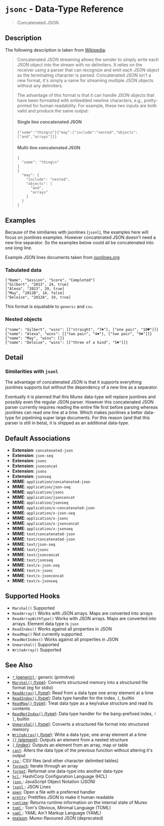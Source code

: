 # `jsonc` - Data-Type Reference

> Concatenated JSON

## Description

The following description is taken from [Wikipedia](https://en.wikipedia.org/wiki/JSON_streaming#Concatenated_JSON):

> Concatenated JSON streaming allows the sender to simply write each JSON
> object into the stream with no delimiters. It relies on the receiver using
> a parser that can recognize and emit each JSON object as the terminating
> character is parsed. Concatenated JSON isn't a new format, it's simply a
> name for streaming multiple JSON objects without any delimiters.
>
> The advantage of this format is that it can handle JSON objects that have
> been formatted with embedded newline characters, e.g., pretty-printed for
> human readability. For example, these two inputs are both valid and produce
> the same output:
>
> #### Single line concatenated JSON
>
>     {"some":"thing\n"}{"may":{"include":"nested","objects":["and","arrays"]}}
>
> #### Multi-line concatenated JSON
>
>     {
>       "some": "thing\n"
>     }
>     {
>       "may": {
>         "include": "nested",
>         "objects": [
>           "and",
>           "arrays"
>         ]
>       }
>     }

## Examples

Because of the similiaries with jsonlines (`jsonl`), the examples here will
focus on jsonlines examples. However concatenated JSON doesn't need a new line
separator. So the examples below could all be concatenated into one long line.

Example JSON lines documents taken from [jsonlines.org](http://jsonlines.org/examples/)

### Tabulated data

    ["Name", "Session", "Score", "Completed"]
    ["Gilbert", "2013", 24, true]
    ["Alexa", "2013", 29, true]
    ["May", "2012B", 14, false]
    ["Deloise", "2012A", 19, true]

This format is equatable to `generic` and `csv`.

### Nested objects

    {"name": "Gilbert", "wins": [["straight", "7♣"], ["one pair", "10♥"]]}
    {"name": "Alexa", "wins": [["two pair", "4♠"], ["two pair", "9♠"]]}
    {"name": "May", "wins": []}
    {"name": "Deloise", "wins": [["three of a kind", "5♣"]]}

## Detail

### Similarities with `jsonl`

The advantage of concatenated JSON is that it supports everything jsonlines
supports but without the dependency of a new line as a separator.

Eventually it is planned that this Murex data-type will replace jsonlines
and possibly even the regular JSON parser. However this concatenated JSON
parser currently requires reading the entire file first before parsing whereas
jsonlines can read one line at a time. Which makes jsonlines a better data-
type for pipelining super large documents. For this reason (and that this
parser is still in beta), it is shipped as an additional data-type.

## Default Associations

- **Extension**: `concatenated-json`
- **Extension**: `json-seq`
- **Extension**: `jsonc`
- **Extension**: `jsonconcat`
- **Extension**: `jsons`
- **Extension**: `jsonseq`
- **MIME**: `application/concatenated-json`
- **MIME**: `application/json-seq`
- **MIME**: `application/jsonc`
- **MIME**: `application/jsonconcat`
- **MIME**: `application/jsonseq`
- **MIME**: `application/x-concatenated-json`
- **MIME**: `application/x-json-seq`
- **MIME**: `application/x-jsonc`
- **MIME**: `application/x-jsonconcat`
- **MIME**: `application/x-jsonseq`
- **MIME**: `text/concatenated-json`
- **MIME**: `text/concatenated-json`
- **MIME**: `text/json-seq`
- **MIME**: `text/jsonc`
- **MIME**: `text/jsonconcat`
- **MIME**: `text/jsonseq`
- **MIME**: `text/x-json-seq`
- **MIME**: `text/x-jsonc`
- **MIME**: `text/x-jsonconcat`
- **MIME**: `text/x-jsonseq`

## Supported Hooks

- `Marshal()`
  Supported
- `ReadArray()`
  Works with JSON arrays. Maps are converted into arrays
- `ReadArrayWithType()`
  Works with JSON arrays. Maps are converted into arrays. Element data type is `json`
- `ReadIndex()`
  Works against all properties in JSON
- `ReadMap()`
  Not currently supported.
- `ReadNotIndex()`
  Works against all properties in JSON
- `Unmarshal()`
  Supported
- `WriteArray()`
  Supported

## See Also

- [`*` (generic) ](../types/generic.md):
  generic (primitive)
- [`Marshal()` (type)](../apis/Marshal.md):
  Converts structured memory into a structured file format (eg for stdio)
- [`ReadArray()` (type)](../apis/ReadArray.md):
  Read from a data type one array element at a time
- [`ReadIndex()` (type)](../apis/ReadIndex.md):
  Data type handler for the index, `[`, builtin
- [`ReadMap()` (type)](../apis/ReadMap.md):
  Treat data type as a key/value structure and read its contents
- [`ReadNotIndex()` (type)](../apis/ReadNotIndex.md):
  Data type handler for the bang-prefixed index, `![`, builtin
- [`Unmarshal()` (type)](../apis/Unmarshal.md):
  Converts a structured file format into structured memory
- [`WriteArray()` (type)](../apis/WriteArray.md):
  Write a data type, one array element at a time
- [`[[` (element)](../commands/element.md):
  Outputs an element from a nested structure
- [`[` (index)](../commands/index2.md):
  Outputs an element from an array, map or table
- [`cast`](../commands/cast.md):
  Alters the data type of the previous function without altering it's output
- [`csv` ](../types/csv.md):
  CSV files (and other character delimited tables)
- [`foreach`](../commands/foreach.md):
  Iterate through an array
- [`format`](../commands/format.md):
  Reformat one data-type into another data-type
- [`hcl` ](../types/hcl.md):
  HashiCorp Configuration Language (HCL)
- [`json` ](../types/json.md):
  JavaScript Object Notation (JSON)
- [`jsonl` ](../types/jsonl.md):
  JSON Lines
- [`open`](../commands/open.md):
  Open a file with a preferred handler
- [`pretty`](../commands/pretty.md):
  Prettifies JSON to make it human readable
- [`runtime`](../commands/runtime.md):
  Returns runtime information on the internal state of Murex
- [`toml` ](../types/toml.md):
  Tom's Obvious, Minimal Language (TOML)
- [`yaml` ](../types/yaml.md):
  YAML Ain't Markup Language (YAML)
- [mxjson](../types/mxjson.md):
  Murex-flavoured JSON (deprecated)
